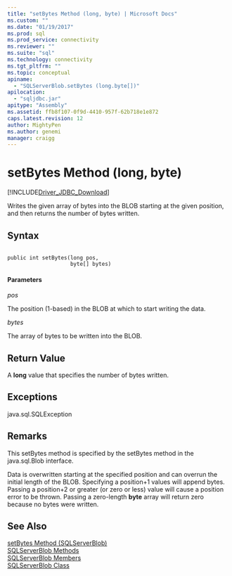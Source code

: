 ```yaml
---
title: "setBytes Method (long, byte) | Microsoft Docs"
ms.custom: ""
ms.date: "01/19/2017"
ms.prod: sql
ms.prod_service: connectivity
ms.reviewer: ""
ms.suite: "sql"
ms.technology: connectivity
ms.tgt_pltfrm: ""
ms.topic: conceptual
apiname: 
  - "SQLServerBlob.setBytes (long.byte[])"
apilocation: 
  - "sqljdbc.jar"
apitype: "Assembly"
ms.assetid: ffb8f107-0f9d-4410-957f-62b718e1e872
caps.latest.revision: 12
author: MightyPen
ms.author: genemi
manager: craigg
---
```

# setBytes Method (long, byte)
[!INCLUDE[Driver_JDBC_Download](../../../includes/driver_jdbc_download.md)]

  Writes the given array of bytes into the BLOB starting at the given position, and then returns the number of bytes written.  
  
## Syntax  
  
```  
  
public int setBytes(long pos,  
                    byte[] bytes)  
```  
  
#### Parameters  
 *pos*  
  
 The position (1-based) in the BLOB at which to start writing the data.  
  
 *bytes*  
  
 The array of bytes to be written into the BLOB.  
  
## Return Value  
 A **long** value that specifies the number of bytes written.  
  
## Exceptions  
 java.sql.SQLException  
  
## Remarks  
 This setBytes method is specified by the setBytes method in the java.sql.Blob interface.  
  
 Data is overwritten starting at the specified position and can overrun the initial length of the BLOB. Specifying a position+1 values will append bytes. Passing a position+2 or greater (or zero or less) value will cause a position error to be thrown. Passing a zero-length **byte** array will return zero because no bytes were written.  
  
## See Also  
 [setBytes Method &#40;SQLServerBlob&#41;](../../../connect/jdbc/reference/setbytes-method-sqlserverblob.md)   
 [SQLServerBlob Methods](../../../connect/jdbc/reference/sqlserverblob-methods.md)   
 [SQLServerBlob Members](../../../connect/jdbc/reference/sqlserverblob-members.md)   
 [SQLServerBlob Class](../../../connect/jdbc/reference/sqlserverblob-class.md)  
  
  
